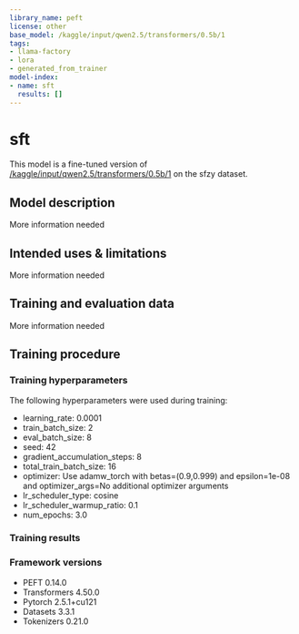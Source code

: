 ```yaml
---
library_name: peft
license: other
base_model: /kaggle/input/qwen2.5/transformers/0.5b/1
tags:
- llama-factory
- lora
- generated_from_trainer
model-index:
- name: sft
  results: []
---
```


<!-- This model card has been generated automatically according to the information the Trainer had access to. You
should probably proofread and complete it, then remove this comment. -->

# sft

This model is a fine-tuned version of [/kaggle/input/qwen2.5/transformers/0.5b/1](https://huggingface.co//kaggle/input/qwen2.5/transformers/0.5b/1) on the sfzy dataset.

## Model description

More information needed

## Intended uses & limitations

More information needed

## Training and evaluation data

More information needed

## Training procedure

### Training hyperparameters

The following hyperparameters were used during training:
- learning_rate: 0.0001
- train_batch_size: 2
- eval_batch_size: 8
- seed: 42
- gradient_accumulation_steps: 8
- total_train_batch_size: 16
- optimizer: Use adamw_torch with betas=(0.9,0.999) and epsilon=1e-08 and optimizer_args=No additional optimizer arguments
- lr_scheduler_type: cosine
- lr_scheduler_warmup_ratio: 0.1
- num_epochs: 3.0

### Training results



### Framework versions

- PEFT 0.14.0
- Transformers 4.50.0
- Pytorch 2.5.1+cu121
- Datasets 3.3.1
- Tokenizers 0.21.0